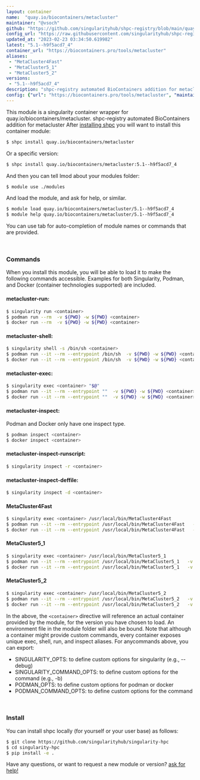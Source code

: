 ```yaml
---
layout: container
name:  "quay.io/biocontainers/metacluster"
maintainer: "@vsoch"
github: "https://github.com/singularityhub/shpc-registry/blob/main/quay.io/biocontainers/metacluster/container.yaml"
config_url: "https://raw.githubusercontent.com/singularityhub/shpc-registry/main/quay.io/biocontainers/metacluster/container.yaml"
updated_at: "2023-02-23 03:34:50.619982"
latest: "5.1--h9f5acd7_4"
container_url: "https://biocontainers.pro/tools/metacluster"
aliases:
 - "MetaCluster4Fast"
 - "MetaCluster5_1"
 - "MetaCluster5_2"
versions:
 - "5.1--h9f5acd7_4"
description: "shpc-registry automated BioContainers addition for metacluster"
config: {"url": "https://biocontainers.pro/tools/metacluster", "maintainer": "@vsoch", "description": "shpc-registry automated BioContainers addition for metacluster", "latest": {"5.1--h9f5acd7_4": "sha256:332254c868999fcb1ad8329f9f81e48fbe52e35ba76514c866e6351f1ef5fac0"}, "tags": {"5.1--h9f5acd7_4": "sha256:332254c868999fcb1ad8329f9f81e48fbe52e35ba76514c866e6351f1ef5fac0"}, "docker": "quay.io/biocontainers/metacluster", "aliases": {"MetaCluster4Fast": "/usr/local/bin/MetaCluster4Fast", "MetaCluster5_1": "/usr/local/bin/MetaCluster5_1", "MetaCluster5_2": "/usr/local/bin/MetaCluster5_2"}}
---
```


This module is a singularity container wrapper for quay.io/biocontainers/metacluster.
shpc-registry automated BioContainers addition for metacluster
After [installing shpc](#install) you will want to install this container module:


```bash
$ shpc install quay.io/biocontainers/metacluster
```

Or a specific version:

```bash
$ shpc install quay.io/biocontainers/metacluster:5.1--h9f5acd7_4
```

And then you can tell lmod about your modules folder:

```bash
$ module use ./modules
```

And load the module, and ask for help, or similar.

```bash
$ module load quay.io/biocontainers/metacluster/5.1--h9f5acd7_4
$ module help quay.io/biocontainers/metacluster/5.1--h9f5acd7_4
```

You can use tab for auto-completion of module names or commands that are provided.

<br>

### Commands

When you install this module, you will be able to load it to make the following commands accessible.
Examples for both Singularity, Podman, and Docker (container technologies supported) are included.

#### metacluster-run:

```bash
$ singularity run <container>
$ podman run --rm  -v ${PWD} -w ${PWD} <container>
$ docker run --rm  -v ${PWD} -w ${PWD} <container>
```

#### metacluster-shell:

```bash
$ singularity shell -s /bin/sh <container>
$ podman run --it --rm --entrypoint /bin/sh  -v ${PWD} -w ${PWD} <container>
$ docker run --it --rm --entrypoint /bin/sh  -v ${PWD} -w ${PWD} <container>
```

#### metacluster-exec:

```bash
$ singularity exec <container> "$@"
$ podman run --it --rm --entrypoint ""  -v ${PWD} -w ${PWD} <container> "$@"
$ docker run --it --rm --entrypoint ""  -v ${PWD} -w ${PWD} <container> "$@"
```

#### metacluster-inspect:

Podman and Docker only have one inspect type.

```bash
$ podman inspect <container>
$ docker inspect <container>
```

#### metacluster-inspect-runscript:

```bash
$ singularity inspect -r <container>
```

#### metacluster-inspect-deffile:

```bash
$ singularity inspect -d <container>
```


#### MetaCluster4Fast

```bash
$ singularity exec <container> /usr/local/bin/MetaCluster4Fast
$ podman run --it --rm --entrypoint /usr/local/bin/MetaCluster4Fast   -v ${PWD} -w ${PWD} <container> -c " $@"
$ docker run --it --rm --entrypoint /usr/local/bin/MetaCluster4Fast   -v ${PWD} -w ${PWD} <container> -c " $@"
```


#### MetaCluster5_1

```bash
$ singularity exec <container> /usr/local/bin/MetaCluster5_1
$ podman run --it --rm --entrypoint /usr/local/bin/MetaCluster5_1   -v ${PWD} -w ${PWD} <container> -c " $@"
$ docker run --it --rm --entrypoint /usr/local/bin/MetaCluster5_1   -v ${PWD} -w ${PWD} <container> -c " $@"
```


#### MetaCluster5_2

```bash
$ singularity exec <container> /usr/local/bin/MetaCluster5_2
$ podman run --it --rm --entrypoint /usr/local/bin/MetaCluster5_2   -v ${PWD} -w ${PWD} <container> -c " $@"
$ docker run --it --rm --entrypoint /usr/local/bin/MetaCluster5_2   -v ${PWD} -w ${PWD} <container> -c " $@"
```



In the above, the `<container>` directive will reference an actual container provided
by the module, for the version you have chosen to load. An environment file in the
module folder will also be bound. Note that although a container
might provide custom commands, every container exposes unique exec, shell, run, and
inspect aliases. For anycommands above, you can export:

 - SINGULARITY_OPTS: to define custom options for singularity (e.g., --debug)
 - SINGULARITY_COMMAND_OPTS: to define custom options for the command (e.g., -b)
 - PODMAN_OPTS: to define custom options for podman or docker
 - PODMAN_COMMAND_OPTS: to define custom options for the command

<br>

### Install

You can install shpc locally (for yourself or your user base) as follows:

```bash
$ git clone https://github.com/singularityhub/singularity-hpc
$ cd singularity-hpc
$ pip install -e .
```

Have any questions, or want to request a new module or version? [ask for help!](https://github.com/singularityhub/singularity-hpc/issues)